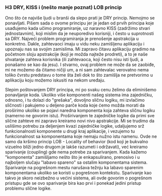 ### H3 DRY, KISS i (nešto manje poznat) LOB princip

Ono što će najviše ljudi u branši da slepo prati je DRY princip. Nemojmo se ponavljati. Pišem sada o ovome principu jer je jedan od prvih principa koje usađujemo kada učimo programiranje, uz naravno KISS (zadržimo stvari jednostavnim), koji mislim da je neuporedivo korisniji, i često u suprotnosti sa DRY. Najveći problem programiranja je prenošenje apstrakcija u konkretno. Dakle, zahtevaoci imaju u vidu neku zamišljenu aplikaciju i upoznaju nas sa svojim zamislima. Mi zapravo čitavu aplikaciju gradimo na početnom sloju apstrakcije (koji je možda najteže prodreti), a to je naše shvatanje zahteva korisnika (ili zahtevaoca, koji često nisu isti ljudi, a ponašamo se kao da jesu). I stvarno, ovaj problem ne može da se zaobiđe, mi ne možemo da čitamo ničiji um, a ni sam zahtevalac verovatno nema toliko čvrstu predstavu o tome šta želi dok to što zamišlja ne pretvorimo u aplikaciju koju možemo iskusiti na nekom uređaju. 

Slepim poštovanjem DRY principa, mi po svaku cenu želimo da eliminišemo ponavljanje koda. Ukoliko više komponenti našeg sistema ima zajedničku, odnosno, i tu dolazi do "grešaka", dovoljno sličnu logiku, mi izvlačimo sličnosti i pakujemo u deljeno parče koda koje ćemo možda morati da proširimo ukoliko se pojavi naredna komponenta koja zahteva sličnu logiku (namerno ne govorim istu). Proširivanjem te zajedničke logike da primi sve slične zahteve mi zapravo kreiramo novi nivo apstrakcije. Mi se trudimo da uslišimo potrebu za deljenjem kvazi zajedničke logike, udaljujemo srž funkcionalnosti komponente u drugi kraj aplikacije, i vezujemo tu funkcionalnost sa komponentama koje nemaju nužno istu namenu. Ovde ne samo da kršimo princip LOB - Locality of behavior (kod koji je bukvalno vizuelno bliži jedno drugom je lakše razumeti i održavati), već kreiramo sparivanje (coupling) gde nema potrebe za sparivanjem. Kada kažemo "komponenta" zamišljamo nešto što je enkapsulirano, prenosivo i u najboljem slučaju "labavo spareno" sa ostalim komponentama sistema. Sparivanje na pogrešnom mestu narušava težnju ka labavo sparenim komponentama ukoliko se koristi u pogrešnom kontekstu. Sparivanje kao takvo je skoro neizbežno u većini sistema, ali ovde govorim o pogrešnom pristupu gde se ovo sparivanje bira kao prvi i ponekad jedini pristup problemu slične logike.

